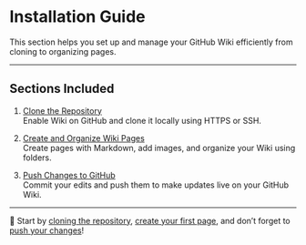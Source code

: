 # Installation Guide

This section helps you set up and manage your GitHub Wiki efficiently from cloning to organizing pages.

---

## Sections Included

1. [Clone the Repository](install-clone.md)  
   Enable Wiki on GitHub and clone it locally using HTTPS or SSH.

2. [Create and Organize Wiki Pages](install-create.md)  
   Create pages with Markdown, add images, and organize your Wiki using folders.

3. [Push Changes to GitHub](install-push.md)  
   Commit your edits and push them to make updates live on your GitHub Wiki.

---

🎯 Start by [cloning the repository](install-clone.md), [create your first page](install-create.md), and don’t forget to [push your changes](install-push.md)!
